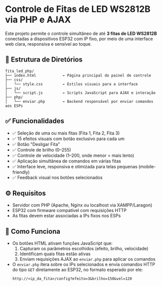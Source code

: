 
# Controle de Fitas de LED WS2812B via PHP e AJAX

Este projeto permite o controle simultâneo de até **3 fitas de LED WS2812B** conectadas a dispositivos ESP32 com IP fixo, por meio de uma interface web clara, responsiva e sensível ao toque.

## 📂 Estrutura de Diretórios

```
fita_led_php/
├── index.html            ← Página principal do painel de controle
├── css/
│   └── style.css         ← Estilos visuais para a interface
├── js/
│   └── script.js         ← Scripts JavaScript para AJAX e interação
├── php/
│   └── enviar.php        ← Backend responsável por enviar comandos aos ESPs
```

## ✅ Funcionalidades

- ✅ Seleção de uma ou mais fitas (Fita 1, Fita 2, Fita 3)
- ✅ 15 efeitos visuais com botão exclusivo para cada um
- ✅ Botão "Desligar Fita"
- ✅ Controle de brilho (0–255)
- ✅ Controle de velocidade (1–200, onde menor = mais lento)
- ✅ Aplicação simultânea de comandos em várias fitas
- ✅ Interface leve, responsiva e otimizada para telas pequenas (mobile-friendly)
- ✅ Feedback visual nos botões selecionados

## ⚙️ Requisitos

- Servidor com PHP (Apache, Nginx ou localhost via XAMPP/Laragon)
- ESP32 com firmware compatível com requisições HTTP
- As fitas devem estar associadas a IPs fixos nos ESPs

## 🧠 Como Funciona

- Os botões HTML ativam funções JavaScript que:
  1. Capturam os parâmetros escolhidos (efeito, brilho, velocidade)
  2. Identificam quais fitas estão ativas
  3. Enviam requisições AJAX ao `enviar.php` para aplicar os comandos
- O `enviar.php` itera sobre os IPs selecionados e envia comandos HTTP do tipo `GET` diretamente ao ESP32, no formato esperado por ele:
  ```
  http://<ip_da_fita>/config?efeito=3&brilho=150&vel=120
  ```
